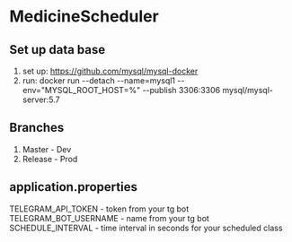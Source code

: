 # MedicineScheduler
## Set up data base
1. set up: https://github.com/mysql/mysql-docker
2. run: docker run --detach --name=mysql1 --env="MYSQL_ROOT_HOST=%" --publish 3306:3306 mysql/mysql-server:5.7

## Branches
1. Master - Dev 
2. Release - Prod

## application.properties
TELEGRAM_API_TOKEN - token from your tg bot  
TELEGRAM_BOT_USERNAME - name from your tg bot
SCHEDULE_INTERVAL - time interval in seconds for your scheduled class